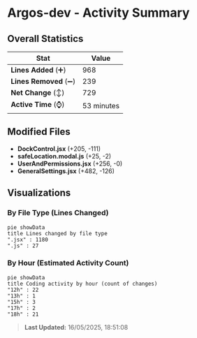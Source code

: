 # Argos-dev - Activity Summary 

## Overall Statistics

| Stat                   | Value                                                             |
| ---------------------- | ----------------------------------------------------------------- |
| **Lines Added** (➕)   | 968                                          |
| **Lines Removed** (➖) | 239                                        |
| **Net Change** (↕)    | 729                |
| **Active Time** (⌚)   | 53 minutes |


## Modified Files
- **DockControl.jsx** (+205, -111)
- **safeLocation.modal.js** (+25, -2)
- **UserAndPermissions.jsx** (+256, -0)
- **GeneralSettings.jsx** (+482, -126)

## Visualizations

### By File Type (Lines Changed)

```mermaid
pie showData
title Lines changed by file type
".jsx" : 1180
".js" : 27
```

### By Hour (Estimated Activity Count)

```mermaid
pie showData
title Coding activity by hour (count of changes)
"12h" : 22
"13h" : 1
"15h" : 3
"17h" : 2
"18h" : 21
```


> **Last Updated:** 16/05/2025, 18:51:08